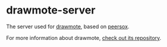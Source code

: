 # drawmote-server

The server used for [drawmote](https://drawmote.app), based on [peersox](https://github.com/dulnan/peersox).

For more information about drawmote, [check out its repository](https://github.com/dulnan/drawmote).

